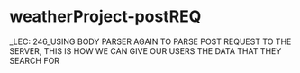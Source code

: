 # weatherProject-postREQ 
_LEC: 246_USING BODY PARSER AGAIN TO PARSE POST REQUEST TO THE SERVER,
THIS IS HOW WE CAN GIVE OUR USERS THE DATA THAT THEY SEARCH FOR
